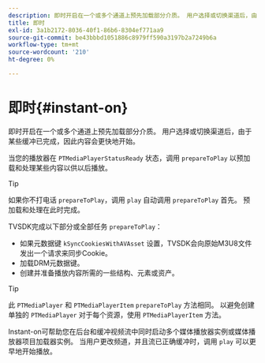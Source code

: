 ```yaml
---
description: 即时开启在一个或多个通道上预先加载部分介质。 用户选择或切换渠道后，由于某些缓冲已完成，因此内容会更快地开始。
title: 即时
exl-id: 3a1b2172-8036-40f1-86b6-8304ef771aa9
source-git-commit: be43bbbd1051886c8979ff590a3197b2a7249b6a
workflow-type: tm+mt
source-wordcount: '210'
ht-degree: 0%

---
```


# 即时{#instant-on}

即时开启在一个或多个通道上预先加载部分介质。 用户选择或切换渠道后，由于某些缓冲已完成，因此内容会更快地开始。

当您的播放器在 `PTMediaPlayerStatusReady` 状态，调用 `prepareToPlay` 以预加载和处理某些内容以供以后播放。

>[!TIP]
>
>如果你不打电话 `prepareToPlay`，调用 `play` 自动调用 `prepareToPlay` 首先。 预加载和处理在此时完成。

TVSDK完成以下部分或全部任务 `prepareToPlay`：

* 如果元数据键 `kSyncCookiesWithAVAsset` 设置，TVSDK会向原始M3U8文件发出一个请求来同步Cookie。
* 加载DRM元数据键。
* 创建并准备播放内容所需的一些结构、元素或资产。

>[!TIP]
>
>此 `PTMediaPlayer` 和 `PTMediaPlayerItem` `prepareToPlay` 方法相同。 以避免创建单独的 `PTMediaPlayer` 对于每个资源，使用 `PTMediaPlayerItem` 方法。

Instant-on可帮助您在后台和缓冲视频流中同时启动多个媒体播放器实例或媒体播放器项目加载器实例。 当用户更改频道，并且流已正确缓冲时，调用 `play` 可以更早地开始播放。
